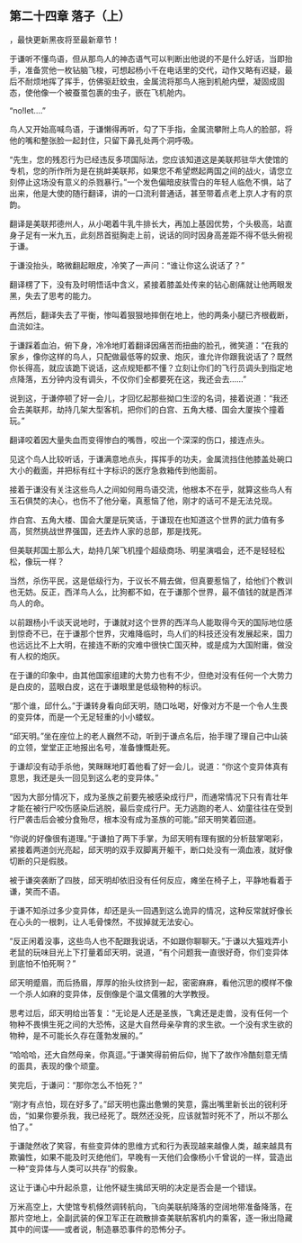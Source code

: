 ## 第二十四章 落子（上）
，最快更新黑夜将至最新章节！

于谦听不懂鸟语，但从那鸟人的神态语气可以判断出他说的不是什么好话，当即抬手，准备赏他一枚钻脑飞梭，可想起杨小千在电话里的交代，动作又略有迟疑，最后不耐烦地挥了挥手，仿佛驱赶蚊虫，金属流将那鸟人拖到机舱内壁，凝固成固态，使他像一个被蚕茧包裹的虫子，嵌在飞机舱内。

“no!let....”

鸟人又开始高喊鸟语，于谦懒得再听，勾了下手指，金属流攀附上鸟人的脸部，将他的嘴和整张脸一起封住，只留下鼻孔处两个洞呼吸。

“先生，您的残忍行为已经违反多项国际法，您应该知道这是美联邦驻华大使馆的专机，您的所作所为是在挑衅美联邦，如果您不希望燃起两国之间的战火，请您立刻停止这场没有意义的杀戮暴行。”一个发色偏暗皮肤雪白的年轻人临危不惧，站了出来，他是大使的随行翻译，讲的一口流利普通话，甚至带着点老上京人才有的京韵。

翻译是美联邦德州人，从小喝着牛乳牛排长大，再加上基因优势，个头极高，站直身子足有一米九五，此刻昂首挺胸走上前，说话的同时因身高差距不得不低头俯视于谦。

于谦没抬头，略微翻起眼皮，冷笑了一声问：“谁让你这么说话了？”

翻译楞了下，没有及时明悟话中含义，紧接着膝盖处传来的钻心剧痛就让他两眼发黑，失去了思考的能力。

再然后，翻译失去了平衡，惨叫着狠狠地摔倒在地上，他的两条小腿已齐根截断，血流如注。

于谦踩着血泊，俯下身，冷冷地盯着翻译因痛苦而扭曲的脸孔，微笑道：“在我的家乡，像你这样的鸟人，只配做最低等的奴隶、炮灰，谁允许你跟我说话了？既然你长得高，就应该跪下说话，这点规矩都不懂？立刻让你们的飞行员调头到指定地点降落，五分钟内没有调头，不仅你们全都要死在这，我还会去……”

说到这，于谦停顿了好一会儿，才回忆起那些拗口生涩的名词，接着说道：“我还会去美联邦，劫持几架大型客机，把你们的白宫、五角大楼、国会大厦挨个撞着玩。”

翻译咬着因大量失血而变得惨白的嘴唇，咬出一个深深的伤口，接连点头。

见这个鸟人比较听话，于谦满意地点头，挥挥手的功夫，金属流挡住他膝盖处碗口大小的截面，并把标有红十字标识的医疗急救箱传到他面前。

接着于谦没有关注这些鸟人之间如何用鸟语交流，他根本不在乎，就算这些鸟人有玉石俱焚的决心，也伤不了他分毫，真惹恼了他，刚才的话可不是无法兑现。

炸白宫、五角大楼、国会大厦是玩笑话，于谦现在也知道这个世界的武力值有多高，贸然挑战世界强国，还去炸人家的总部，那是找死。

但美联邦国土那么大，劫持几架飞机撞个超级商场、明星演唱会，还不是轻轻松松，像玩一样？

当然，杀伤平民，这是低级行为，于议长不屑去做，但真要惹恼了，给他们个教训也无妨。反正，西洋鸟人么，比狗都不如，在于谦那个世界，最不值钱的就是西洋鸟人的命。

以前跟杨小千谈天说地时，于谦就对这个世界的西洋鸟人能取得今天的国际地位感到惊奇不已，在于谦那个世界，灾难降临时，鸟人们的科技还没有发展起来，国力也远远比不上大明，在接连不断的灾难中很快亡国灭种，或是成为大国附庸，做没有人权的炮灰。

在于谦的印象中，由其他国家组建的大势力也有不少，但绝对没有任何一个大势力是白皮的，蓝眼白皮，这在于谦眼里是低级物种的标识。

“那个谁，邱什么。”于谦转身看向邱天明，随口吆喝，好像对方不是一个令人生畏的变异体，而是一个无足轻重的小小蝼蚁。

“邱天明。”坐在座位上的老人巍然不动，听到于谦点名后，抬手理了理自己中山装的立领，堂堂正正地报出名号，准备慷慨赴死。

于谦却没有动手杀他，笑眯眯地盯着他看了好一会儿，说道：“你这个变异体真有意思，我还是头一回见到这么老的变异体。”

“因为大部分情况下，成为圣族之前要先被感染成行尸，而通常情况下只有青壮年才能在被行尸咬伤感染后逃脱，最后变成行尸。无力逃跑的老人、幼童往往在受到行尸袭击后会被分食殆尽，根本没有成为圣族的可能。”邱天明笑着回道。

“你说的好像很有道理。”于谦拍了两下手掌，为邱天明有理有据的分析鼓掌喝彩，紧接着两道剑光亮起，邱天明的双手双脚离开躯干，断口处没有一滴血液，就好像切断的只是假肢。

被于谦突袭断了四肢，邱天明却依旧没有任何反应，瘫坐在椅子上，平静地看着于谦，笑而不语。

于谦不知杀过多少变异体，却还是头一回遇到这么诡异的情况，这种反常就好像长在心头的一根刺，让人毛骨悚然，不拔掉就无法安心。

“反正闲着没事，这些鸟人也不配跟我说话，不如跟你聊聊天。”于谦以大猫戏弄小老鼠的玩味目光上下打量着邱天明，说道，“有个问题我一直很好奇，你们变异体到底怕不怕死啊？”

邱天明蹙眉，而后扬眉，厚厚的抬头纹挤到一起，密密麻麻，看他沉思的模样不像一个杀人如麻的变异体，反倒像是个温文儒雅的大学教授。

思考过后，邱天明给出答复：“无论是人还是圣族，飞禽还是走兽，没有任何一个物种不畏惧生死之间的大恐怖，这是大自然母亲孕育的求生欲。一个没有求生欲的物种，是不可能长久存在蓬勃发展的。”

“哈哈哈，还大自然母亲，你真逗。”于谦笑得前俯后仰，抛下了故作冷酷刻意无情的面具，表现的像个顽童。

笑完后，于谦问：“那你怎么不怕死？”

“刚才有点怕，现在好多了。”邱天明也露出惫懒的笑意，露出嘴里新长出的锐利牙齿，“如果你要杀我，我已经死了。既然还没死，应该就暂时死不了，所以不那么怕了。”

于谦陡然收了笑容，有些变异体的思维方式和行为表现越来越像人类，越来越具有欺骗性，如果不能及时灭绝他们，早晚有一天他们会像杨小千曾说的一样，营造出一种“变异体与人类可以共存”的假象。

这让于谦心中升起杀意，让他怀疑生擒邱天明的决定是否会是一个错误。

万米高空上，大使馆专机倏然调转航向，飞向美联航降落的空阔地带准备降落，在那片空地上，全副武装的保卫军正在疏散排查美联航客机内的乘客，逐一揪出隐藏其中的间谍――或者说，制造暴恐事件的恐怖分子。

